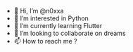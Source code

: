 - 👋 Hi, I’m @n0xxa
- 👀 I’m interested in Python
- 🌱 I’m currently learning Flutter
- 💞️ I’m looking to collaborate on dreams
- 📫 How to reach me ?

<!---
n0xxa/n0xxa is a ✨ special ✨ repository because its `README.md` (this file) appears on your GitHub profile.
You can click the Preview link to take a look at your changes.
--->
